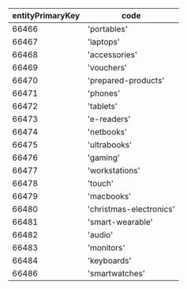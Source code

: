 | entityPrimaryKey | code                    |
| ---------------- | ----------------------- |
| 66466            | 'portables'             |
| 66467            | 'laptops'               |
| 66468            | 'accessories'           |
| 66469            | 'vouchers'              |
| 66470            | 'prepared-products'     |
| 66471            | 'phones'                |
| 66472            | 'tablets'               |
| 66473            | 'e-readers'             |
| 66474            | 'netbooks'              |
| 66475            | 'ultrabooks'            |
| 66476            | 'gaming'                |
| 66477            | 'workstations'          |
| 66478            | 'touch'                 |
| 66479            | 'macbooks'              |
| 66480            | 'christmas-electronics' |
| 66481            | 'smart-wearable'        |
| 66482            | 'audio'                 |
| 66483            | 'monitors'              |
| 66484            | 'keyboards'             |
| 66486            | 'smartwatches'          |